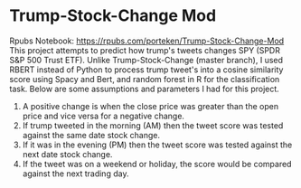 # Trump-Stock-Change Mod
Rpubs Notebook: https://rpubs.com/porteken/Trump-Stock-Change-Mod
This project attempts to predict how trump's tweets changes SPY (SPDR S&P 500 Trust ETF). Unlike Trump-Stock-Change (master branch), I used RBERT instead of Python to process trump tweet's into a cosine similarity score using Spacy and Bert, and random forest in R for the classification task. Below are some assumptions and parameters I had for this project. 
1. A positive change is when the close price was greater than the open price and vice versa for a negative change. 
2. If trump tweeted in the morning (AM) then the tweet score was tested against the same date stock change. 
3. If it was in the evening (PM) then the tweet score was tested against the next date stock change. 
4. If the tweet was on a weekend or holiday, the score would be compared against the next trading day. 
